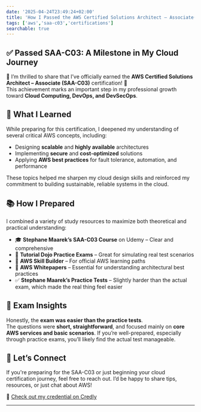 ```yaml
---
date: '2025-04-24T23:49:24+02:00'
title: 'How I Passed the AWS Certified Solutions Architect – Associate(SAA-C03)'
tags: ['aws','saa-c03','certifications']
searchable: true
---
```



## ✅ Passed SAA-C03: A Milestone in My Cloud Journey

🎉 I’m thrilled to share that I’ve officially earned the **AWS Certified Solutions Architect – Associate (SAA-C03)** certification! 🎉  
This achievement marks an important step in my professional growth toward **Cloud Computing, DevOps, and DevSecOps**.

## 🚀 What I Learned

While preparing for this certification, I deepened my understanding of several critical AWS concepts, including:

- Designing **scalable** and **highly available** architectures  
- Implementing **secure** and **cost-optimized** solutions  
- Applying **AWS best practices** for fault tolerance, automation, and performance

These topics helped me sharpen my cloud design skills and reinforced my commitment to building sustainable, reliable systems in the cloud.

## 📚 How I Prepared

I combined a variety of study resources to maximize both theoretical and practical understanding:

- 🎓 **Stephane Maarek’s SAA-C03 Course** on Udemy – Clear and comprehensive  
- 🧠 **Tutorial Dojo Practice Exams** – Great for simulating real test scenarios  
- 📘 **AWS Skill Builder** – For official AWS learning paths  
- 📄 **AWS Whitepapers** – Essential for understanding architectural best practices  
- ✅ **Stephane Maarek’s Practice Tests** – Slightly harder than the actual exam, which made the real thing feel easier

## 📝 Exam Insights

Honestly, the **exam was easier than the practice tests**.  
The questions were **short, straightforward**, and focused mainly on **core AWS services and basic scenarios**. If you’re well-prepared, especially through practice exams, you’ll likely find the actual test manageable.

## 💬 Let’s Connect

If you're preparing for the SAA-C03 or just beginning your cloud certification journey, feel free to reach out. I’d be happy to share tips, resources, or just chat about AWS!

🔗 [Check out my credential on Credly](https://www.credly.com/badges/8c0a3ea9-42f6-46cc-9c66-f91f0e434df2/linked_in?t=ssvi8v)

---
